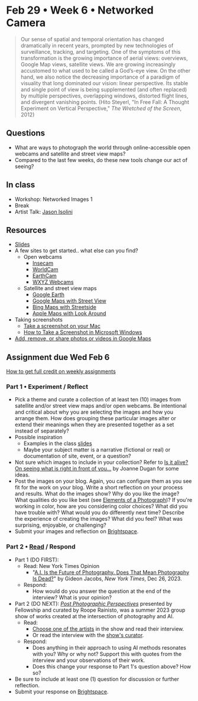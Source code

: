 # Feb 29 • Week 6 • Networked Camera

> Our sense of spatial and temporal orientation has changed dramatically in
> recent years, prompted by new technologies of surveillance, tracking, and
> targeting. One of the symptoms of this transformation is the growing
> importance of aerial views: overviews, Google Map views, satellite views. We
> are growing increasingly accustomed to what used to be called a God’s-eye
> view. On the other hand, we also notice the decreasing importance of a
> paradigm of visuality that long dominated our vision: linear perspective. Its
> stable and single point of view is being supplemented (and often replaced) by
> multiple perspectives, overlapping windows, distorted flight lines, and
> divergent vanishing points. (Hito Steyerl, "In Free Fall: A Thought Experiment
> on Vertical Perspective," *The Wretched of the Screen*, 2012)

## Questions

- What are ways to photograph the world through online-accessible open webcams
  and satellite and street view maps?
- Compared to the last few weeks, do these new tools change our act of seeing?

## In class

- Workshop: Networked Images 1
- Break
- Artist Talk: [Jason Isolini](https://jisolini.com/)

## Resources

- [Slides](https://drive.google.com/drive/folders/1qIvZPNF94dAizOjOpymky5bexo8bdELj?usp=drive_link)
- A few sites to get started.. what else can you find?
  - Open webcams
    - [Insecam](http://www.insecam.org/en/)
    - [WorldCam](https://worldcam.eu/)
    - [EarthCam](https://www.earthcam.com/)
    - [WXYZ Webcams](https://wxyzwebcams.com/)
  - Satellite and street view maps
    - [Google Earth](https://earth.google.com/web/)
    - [Google Maps with Street View](https://www.google.com/streetview/)
    - [Bing Maps with Streetside](https://www.bing.com/maps)
    - [Apple Maps with Look Around](https://www.apple.com/maps/)
- Taking screenshots
  - [Take a screenshot on your Mac](https://support.apple.com/en-us/HT201361)
  - [How to Take a Screenshot in Microsoft
    Windows](https://www.wikihow.com/Take-a-Screenshot-in-Microsoft-Windows#Taking-a-Full-Screen-Screenshot-on-Windows-8.2C-10.2C-and-11)
- [Add, remove, or share photos or videos in Google
  Maps](https://support.google.com/maps/answer/2622947?hl=en&co=GENIE.Platform=Desktop)

## Assignment due Wed Feb 6

[How to get full credit on weekly
assignments](https://github.com/ellennickles/xphoto-s24/tree/main#assessment-and-evaluation)

### Part 1 • Experiment / Reflect

- Pick a theme and curate a collection of at least ten (10) images from
  satellite and/or street view maps and/or open webcams. Be intentional and
  critical about why you are selecting the images and how you arrange them. How
  does grouping these particular images alter or extend their meanings when they
  are presented together as a set instead of separately?
- Possible inspiration
  - Examples in the class
    [slides](https://drive.google.com/drive/folders/1qIvZPNF94dAizOjOpymky5bexo8bdELj?usp=drive_link)
  - Maybe your subject matter is a narrative (fictional or real) or
    documentation of site, event, or a question?
- Not sure which images to include in your collection? Refer to [Is it alive? On
  seeing what is right in front of
  you...](https://github.com/ellennickles/xphoto-s24/blob/main/resources/is-it-alive.md)
  by Joanne Dugan for some ideas.
- Post the images on your blog. Again, you can configure them as you see fit for
  the work on your blog. Write a short reflection on your process and
  results. What do the images show? Why do you like the image? What qualities
  do you like best (see [Elements of a Photograph](https://github.com/ellennickles/xphoto-s24/blob/main/resources/photograph-elements.md))?
  If you're working in color, how are you considering color choices? What did
  you have trouble with? What would you do differently next time? Describe the
  experience of creating the images? What did you feel? What was surprising,
  enjoyable, or challenging?
- Submit your images and reflection on
  [Brightspace](https://brightspace.nyu.edu/d2l/home/344680).

### Part 2 • [Read](https://drive.google.com/drive/folders/1qIvZPNF94dAizOjOpymky5bexo8bdELj) / Respond

- Part 1 (DO FIRST):
  - Read: New York Times Opinion
    - "[A.I. Is the Future of Photography. Does That Mean Photography Is
    Dead?](https://www.nytimes.com/2023/12/26/opinion/ai-future-photography.html?smid=nytcore-ios-share&referringSource=articleShare)" by Gideon Jacobs, *New York Times*, Dec 26, 2023.
  - Respond:
    - How would do you answer the question at the end of the interview? What is
      your opinion?
- Part 2 (DO NEXT): *[Post Photographic
  Perspectives](https://postphotography.xyz/ppp1/index-szn-1)* presented by
  Fellowship and curated by Roope Rainisto, was a summer 2023 group
  show of works created at the intersection of photography and AI.
  - Read:
    - [Choose one of the
    artists](https://postphotography.xyz/ppp2/in-conversation) in the show and
    read their interview.
    - Or read the interview with the [show's
    curator](https://postphotography.xyz/in-conversation).
  - Respond:
    - Does anything in their approach to using AI methods resonates with you?
      Why or why not? Support this with quotes from the interview and your
      observations of their work.
    - Does this change your response to Part 1's question above? How so?
- Be sure to include at least one (1) question for discussion or further
  reflection.
- Submit your response on
  [Brightspace](https://brightspace.nyu.edu/d2l/home/344680).
